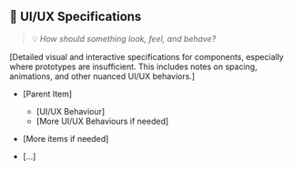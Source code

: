 ## 🎨 UI/UX Specifications
> 💡 *How should something look, feel, and behave?*

[Detailed visual and interactive specifications for components, especially where prototypes are insufficient. This includes notes on spacing, animations, and other nuanced UI/UX behaviors.]

- [Parent Item]
  - [UI/UX Behaviour]
  - [More UI/UX Behaviours if needed]

- [More items if needed]
- [...]
